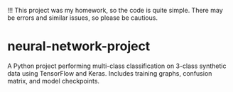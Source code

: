 !!! This project was my homework, so the code is quite simple. There may be errors and similar issues, so please be cautious.



# neural-network-project
A Python project performing multi-class classification on 3-class synthetic data using TensorFlow and Keras. Includes training graphs, confusion matrix, and model checkpoints.


